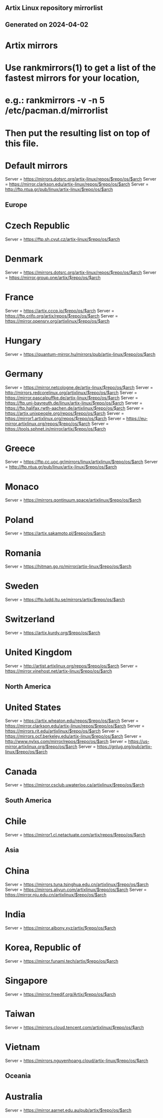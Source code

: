 ##
## Artix Linux repository mirrorlist
## Generated on 2024-04-02
##

# Artix mirrors
# Use rankmirrors(1) to get a list of the fastest mirrors for your location,
# e.g.: rankmirrors -v -n 5 /etc/pacman.d/mirrorlist
# Then put the resulting list on top of this file.

# Default mirrors
Server = https://mirrors.dotsrc.org/artix-linux/repos/$repo/os/$arch
Server = https://mirror.clarkson.edu/artix-linux/repos/$repo/os/$arch
Server = http://ftp.ntua.gr/pub/linux/artix-linux/$repo/os/$arch

## Europe
# Czech Republic
Server = https://ftp.sh.cvut.cz/artix-linux/$repo/os/$arch
# Denmark
Server = https://mirrors.dotsrc.org/artix-linux/repos/$repo/os/$arch
Server = https://mirror.group.one/artix/$repo/os/$arch
# France
Server = https://artix.cccp.io/$repo/os/$arch
Server = https://ftp.crifo.org/artix/repos/$repo/os/$arch
Server = https://mirror.opensrv.org/artixlinux/$repo/os/$arch
# Hungary
Server = https://quantum-mirror.hu/mirrors/pub/artix-linux/$repo/os/$arch
# Germany
Server = https://mirror.netcologne.de/artix-linux/$repo/os/$arch
Server = http://mirrors.redcorelinux.org/artixlinux/$repo/os/$arch
Server = https://mirror.pascalpuffke.de/artix-linux/$repo/os/$arch
Server = https://ftp.uni-bayreuth.de/linux/artix-linux/$repo/os/$arch
Server = https://ftp.halifax.rwth-aachen.de/artixlinux/$repo/os/$arch
Server = https://artix.unixpeople.org/repos/$repo/os/$arch
Server = https://mirror1.artixlinux.org/repos/$repo/os/$arch
Server = https://eu-mirror.artixlinux.org/repos/$repo/os/$arch
Server = https://tools.sphnet.in/mirror/artix/$repo/os/$arch
# Greece
Server = https://ftp.cc.uoc.gr/mirrors/linux/artixlinux/$repo/os/$arch
Server = http://ftp.ntua.gr/pub/linux/artix-linux/$repo/os/$arch
# Monaco
Server = https://mirrors.qontinuum.space/artixlinux/$repo/os/$arch
# Poland
Server = https://artix.sakamoto.pl/$repo/os/$arch
# Romania
Server = https://hitman.go.ro/mirror/artix-linux/$repo/os/$arch
# Sweden
Server = https://ftp.ludd.ltu.se/mirrors/artix/$repo/os/$arch
# Switzerland
Server = https://artix.kurdy.org/$repo/os/$arch
# United Kingdom
Server = http://artist.artixlinux.org/repos/$repo/os/$arch
Server = https://mirror.vinehost.net/artix-linux/$repo/os/$arch

## North America
# United States
Server = https://artix.wheaton.edu/repos/$repo/os/$arch
Server = https://mirror.clarkson.edu/artix-linux/repos/$repo/os/$arch
Server = https://mirrors.rit.edu/artixlinux/$repo/os/$arch
Server = https://mirrors.ocf.berkeley.edu/artix-linux/$repo/os/$arch
Server = http://www.nylxs.com/mirror/repos/$repo/os/$arch
Server = https://us-mirror.artixlinux.org/$repo/os/$arch
Server = https://gnlug.org/pub/artix-linux/$repo/os/$arch
# Canada
Server = https://mirror.csclub.uwaterloo.ca/artixlinux/$repo/os/$arch

## South America
# Chile
Server = https://mirror1.cl.netactuate.com/artix/repos/$repo/os/$arch

## Asia
# China
Server = https://mirrors.tuna.tsinghua.edu.cn/artixlinux/$repo/os/$arch
Server = https://mirrors.aliyun.com/artixlinux/$repo/os/$arch
Server = https://mirror.nju.edu.cn/artixlinux/$repo/os/$arch
# India
Server = https://mirror.albony.xyz/artix/$repo/os/$arch
# Korea, Republic of
Server = https://mirror.funami.tech/artix/$repo/os/$arch
# Singapore
Server = https://mirror.freedif.org/Artix/$repo/os/$arch
# Taiwan
Server = https://mirrors.cloud.tencent.com/artixlinux/$repo/os/$arch
# Vietnam
Server = https://mirrors.nguyenhoang.cloud/artix-linux/$repo/os/$arch

## Oceania
# Australia
Server = https://mirror.aarnet.edu.au/pub/artix/$repo/os/$arch
